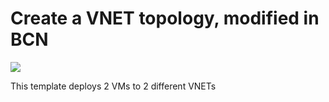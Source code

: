 # Create a VNET topology, modified in BCN

<a href="https://portal.azure.com/#create/Microsoft.Template/uri/https%3A%2F%2Fraw.githubusercontent.com%2FSeryio%2Fazure-demos%2Fmaster%2F200-vnet-testing%2Fazuredeploy.json" target="_blank">
    <img src="http://azuredeploy.net/deploybutton.png"/>
</a>


This template deploys 2 VMs to 2 different VNETs

